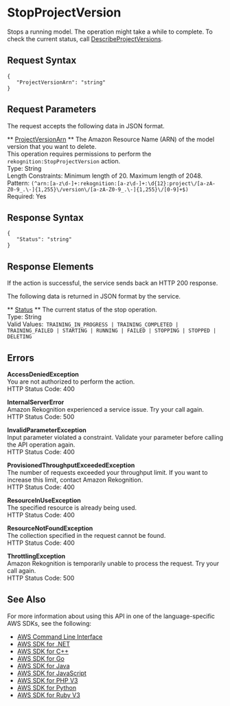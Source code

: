 # StopProjectVersion<a name="API_StopProjectVersion"></a>

Stops a running model\. The operation might take a while to complete\. To check the current status, call [DescribeProjectVersions](API_DescribeProjectVersions.md)\. 

## Request Syntax<a name="API_StopProjectVersion_RequestSyntax"></a>

```
{
   "ProjectVersionArn": "string"
}
```

## Request Parameters<a name="API_StopProjectVersion_RequestParameters"></a>

The request accepts the following data in JSON format\.

 ** [ProjectVersionArn](#API_StopProjectVersion_RequestSyntax) **   <a name="rekognition-StopProjectVersion-request-ProjectVersionArn"></a>
The Amazon Resource Name \(ARN\) of the model version that you want to delete\.  
This operation requires permissions to perform the `rekognition:StopProjectVersion` action\.  
Type: String  
Length Constraints: Minimum length of 20\. Maximum length of 2048\.  
Pattern: `(^arn:[a-z\d-]+:rekognition:[a-z\d-]+:\d{12}:project\/[a-zA-Z0-9_.\-]{1,255}\/version\/[a-zA-Z0-9_.\-]{1,255}\/[0-9]+$)`   
Required: Yes

## Response Syntax<a name="API_StopProjectVersion_ResponseSyntax"></a>

```
{
   "Status": "string"
}
```

## Response Elements<a name="API_StopProjectVersion_ResponseElements"></a>

If the action is successful, the service sends back an HTTP 200 response\.

The following data is returned in JSON format by the service\.

 ** [Status](#API_StopProjectVersion_ResponseSyntax) **   <a name="rekognition-StopProjectVersion-response-Status"></a>
The current status of the stop operation\.   
Type: String  
Valid Values:` TRAINING_IN_PROGRESS | TRAINING_COMPLETED | TRAINING_FAILED | STARTING | RUNNING | FAILED | STOPPING | STOPPED | DELETING` 

## Errors<a name="API_StopProjectVersion_Errors"></a>

 **AccessDeniedException**   
You are not authorized to perform the action\.  
HTTP Status Code: 400

 **InternalServerError**   
Amazon Rekognition experienced a service issue\. Try your call again\.  
HTTP Status Code: 500

 **InvalidParameterException**   
Input parameter violated a constraint\. Validate your parameter before calling the API operation again\.  
HTTP Status Code: 400

 **ProvisionedThroughputExceededException**   
The number of requests exceeded your throughput limit\. If you want to increase this limit, contact Amazon Rekognition\.  
HTTP Status Code: 400

 **ResourceInUseException**   
The specified resource is already being used\.  
HTTP Status Code: 400

 **ResourceNotFoundException**   
The collection specified in the request cannot be found\.  
HTTP Status Code: 400

 **ThrottlingException**   
Amazon Rekognition is temporarily unable to process the request\. Try your call again\.  
HTTP Status Code: 500

## See Also<a name="API_StopProjectVersion_SeeAlso"></a>

For more information about using this API in one of the language\-specific AWS SDKs, see the following:
+  [AWS Command Line Interface](https://docs.aws.amazon.com/goto/aws-cli/rekognition-2016-06-27/StopProjectVersion) 
+  [AWS SDK for \.NET](https://docs.aws.amazon.com/goto/DotNetSDKV3/rekognition-2016-06-27/StopProjectVersion) 
+  [AWS SDK for C\+\+](https://docs.aws.amazon.com/goto/SdkForCpp/rekognition-2016-06-27/StopProjectVersion) 
+  [AWS SDK for Go](https://docs.aws.amazon.com/goto/SdkForGoV1/rekognition-2016-06-27/StopProjectVersion) 
+  [AWS SDK for Java](https://docs.aws.amazon.com/goto/SdkForJava/rekognition-2016-06-27/StopProjectVersion) 
+  [AWS SDK for JavaScript](https://docs.aws.amazon.com/goto/AWSJavaScriptSDK/rekognition-2016-06-27/StopProjectVersion) 
+  [AWS SDK for PHP V3](https://docs.aws.amazon.com/goto/SdkForPHPV3/rekognition-2016-06-27/StopProjectVersion) 
+  [AWS SDK for Python](https://docs.aws.amazon.com/goto/boto3/rekognition-2016-06-27/StopProjectVersion) 
+  [AWS SDK for Ruby V3](https://docs.aws.amazon.com/goto/SdkForRubyV3/rekognition-2016-06-27/StopProjectVersion) 